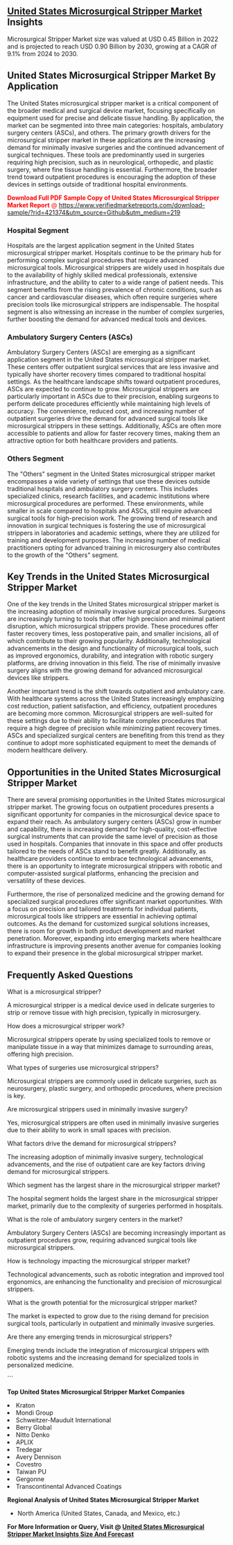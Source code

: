 <h2><a href="https://www.verifiedmarketreports.com/download-sample/?rid=421374&amp;utm_source=Github&amp;utm_medium=219" target="_blank">United States Microsurgical Stripper Market</a> Insights</h2><p>Microsurgical Stripper Market size was valued at USD 0.45 Billion in 2022 and is projected to reach USD 0.90 Billion by 2030, growing at a CAGR of 9.1% from 2024 to 2030.</p><p> <h2>United States Microsurgical Stripper Market By Application</h2> <p>The United States microsurgical stripper market is a critical component of the broader medical and surgical device market, focusing specifically on equipment used for precise and delicate tissue handling. By application, the market can be segmented into three main categories: hospitals, ambulatory surgery centers (ASCs), and others. The primary growth drivers for the microsurgical stripper market in these applications are the increasing demand for minimally invasive surgeries and the continued advancement of surgical techniques. These tools are predominantly used in surgeries requiring high precision, such as in neurological, orthopedic, and plastic surgery, where fine tissue handling is essential. Furthermore, the broader trend toward outpatient procedures is encouraging the adoption of these devices in settings outside of traditional hospital environments. <p><span class=""><span style="color: #ff0000;"><strong>Download Full PDF Sample Copy of United States Microsurgical Stripper Market Report</strong> @ </span><a href="https://www.verifiedmarketreports.com/download-sample/?rid=421374&amp;utm_source=Github&amp;utm_medium=219" target="_blank">https://www.verifiedmarketreports.com/download-sample/?rid=421374&amp;utm_source=Github&amp;utm_medium=219</a></span></p> <h3>Hospital Segment</h3> <p>Hospitals are the largest application segment in the United States microsurgical stripper market. Hospitals continue to be the primary hub for performing complex surgical procedures that require advanced microsurgical tools. Microsurgical strippers are widely used in hospitals due to the availability of highly skilled medical professionals, extensive infrastructure, and the ability to cater to a wide range of patient needs. This segment benefits from the rising prevalence of chronic conditions, such as cancer and cardiovascular diseases, which often require surgeries where precision tools like microsurgical strippers are indispensable. The hospital segment is also witnessing an increase in the number of complex surgeries, further boosting the demand for advanced medical tools and devices. <h3>Ambulatory Surgery Centers (ASCs)</h3> <p>Ambulatory Surgery Centers (ASCs) are emerging as a significant application segment in the United States microsurgical stripper market. These centers offer outpatient surgical services that are less invasive and typically have shorter recovery times compared to traditional hospital settings. As the healthcare landscape shifts toward outpatient procedures, ASCs are expected to continue to grow. Microsurgical strippers are particularly important in ASCs due to their precision, enabling surgeons to perform delicate procedures efficiently while maintaining high levels of accuracy. The convenience, reduced cost, and increasing number of outpatient surgeries drive the demand for advanced surgical tools like microsurgical strippers in these settings. Additionally, ASCs are often more accessible to patients and allow for faster recovery times, making them an attractive option for both healthcare providers and patients. <h3>Others Segment</h3> <p>The "Others" segment in the United States microsurgical stripper market encompasses a wide variety of settings that use these devices outside traditional hospitals and ambulatory surgery centers. This includes specialized clinics, research facilities, and academic institutions where microsurgical procedures are performed. These environments, while smaller in scale compared to hospitals and ASCs, still require advanced surgical tools for high-precision work. The growing trend of research and innovation in surgical techniques is fostering the use of microsurgical strippers in laboratories and academic settings, where they are utilized for training and development purposes. The increasing number of medical practitioners opting for advanced training in microsurgery also contributes to the growth of the "Others" segment. <h2>Key Trends in the United States Microsurgical Stripper Market</h2> <p>One of the key trends in the United States microsurgical stripper market is the increasing adoption of minimally invasive surgical procedures. Surgeons are increasingly turning to tools that offer high precision and minimal patient disruption, which microsurgical strippers provide. These procedures offer faster recovery times, less postoperative pain, and smaller incisions, all of which contribute to their growing popularity. Additionally, technological advancements in the design and functionality of microsurgical tools, such as improved ergonomics, durability, and integration with robotic surgery platforms, are driving innovation in this field. The rise of minimally invasive surgery aligns with the growing demand for advanced microsurgical devices like strippers. <p>Another important trend is the shift towards outpatient and ambulatory care. With healthcare systems across the United States increasingly emphasizing cost reduction, patient satisfaction, and efficiency, outpatient procedures are becoming more common. Microsurgical strippers are well-suited for these settings due to their ability to facilitate complex procedures that require a high degree of precision while minimizing patient recovery times. ASCs and specialized surgical centers are benefiting from this trend as they continue to adopt more sophisticated equipment to meet the demands of modern healthcare delivery. <h2>Opportunities in the United States Microsurgical Stripper Market</h2> <p>There are several promising opportunities in the United States microsurgical stripper market. The growing focus on outpatient procedures presents a significant opportunity for companies in the microsurgical device space to expand their reach. As ambulatory surgery centers (ASCs) grow in number and capability, there is increasing demand for high-quality, cost-effective surgical instruments that can provide the same level of precision as those used in hospitals. Companies that innovate in this space and offer products tailored to the needs of ASCs stand to benefit greatly. Additionally, as healthcare providers continue to embrace technological advancements, there is an opportunity to integrate microsurgical strippers with robotic and computer-assisted surgical platforms, enhancing the precision and versatility of these devices. <p>Furthermore, the rise of personalized medicine and the growing demand for specialized surgical procedures offer significant market opportunities. With a focus on precision and tailored treatments for individual patients, microsurgical tools like strippers are essential in achieving optimal outcomes. As the demand for customized surgical solutions increases, there is room for growth in both product development and market penetration. Moreover, expanding into emerging markets where healthcare infrastructure is improving presents another avenue for companies looking to expand their presence in the global microsurgical stripper market. <h2>Frequently Asked Questions</h2> <p>What is a microsurgical stripper? </p> <p>A microsurgical stripper is a medical device used in delicate surgeries to strip or remove tissue with high precision, typically in microsurgery.</p> <p>How does a microsurgical stripper work? </p> <p>Microsurgical strippers operate by using specialized tools to remove or manipulate tissue in a way that minimizes damage to surrounding areas, offering high precision.</p> <p>What types of surgeries use microsurgical strippers? </p> <p>Microsurgical strippers are commonly used in delicate surgeries, such as neurosurgery, plastic surgery, and orthopedic procedures, where precision is key.</p> <p>Are microsurgical strippers used in minimally invasive surgery? </p> <p>Yes, microsurgical strippers are often used in minimally invasive surgeries due to their ability to work in small spaces with precision.</p> <p>What factors drive the demand for microsurgical strippers? </p> <p>The increasing adoption of minimally invasive surgery, technological advancements, and the rise of outpatient care are key factors driving demand for microsurgical strippers.</p> <p>Which segment has the largest share in the microsurgical stripper market? </p> <p>The hospital segment holds the largest share in the microsurgical stripper market, primarily due to the complexity of surgeries performed in hospitals.</p> <p>What is the role of ambulatory surgery centers in the market? </p> <p>Ambulatory Surgery Centers (ASCs) are becoming increasingly important as outpatient procedures grow, requiring advanced surgical tools like microsurgical strippers.</p> <p>How is technology impacting the microsurgical stripper market? </p> <p>Technological advancements, such as robotic integration and improved tool ergonomics, are enhancing the functionality and precision of microsurgical strippers.</p> <p>What is the growth potential for the microsurgical stripper market? </p> <p>The market is expected to grow due to the rising demand for precision surgical tools, particularly in outpatient and minimally invasive surgeries.</p> <p>Are there any emerging trends in microsurgical strippers? </p> <p>Emerging trends include the integration of microsurgical strippers with robotic systems and the increasing demand for specialized tools in personalized medicine.</p> ```</p><p><strong>Top United States Microsurgical Stripper Market Companies</strong></p><div data-test-id=""><p><li>Kraton</li><li> Mondi Group</li><li> Schweitzer-Mauduit International</li><li> Berry Global</li><li> Nitto Denko</li><li> APLIX</li><li> Tredegar</li><li> Avery Dennison</li><li> Covestro</li><li> Taiwan PU</li><li> Gergonne</li><li> Transcontinental Advanced Coatings</li></p><div><strong>Regional Analysis of&nbsp;United States Microsurgical Stripper Market</strong></div><ul><li dir="ltr"><p dir="ltr">North America&nbsp;(United States, Canada, and Mexico, etc.)</p></li></ul><p><strong>For More Information or Query, Visit @&nbsp;</strong><strong><a href="https://www.verifiedmarketreports.com/product/microsurgical-stripper-market/?utm_source=Github&amp;utm_medium=219" target="_blank">United States Microsurgical Stripper Market Insights Size And Forecast</a></strong></p></div>
